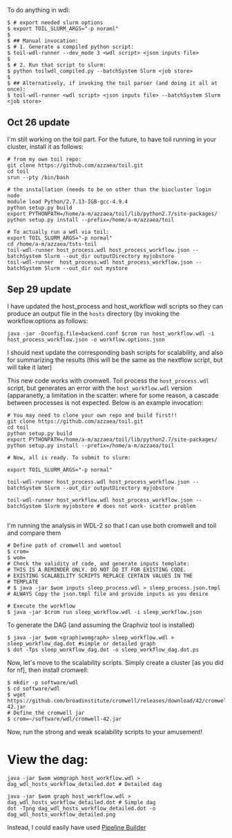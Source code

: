 To do anything in wdl:


```
$ # export needed slurm options
$ export TOIL_SLURM_ARGS="-p noraml"
$
$ ## Manual invocation:
$ # 1. Generate a compiled python script:
$ toil-wdl-runner --dev_mode 3 <wdl script> <json inputs file>
$
$ # 2. Run that script to slurm:
$ python toilwdl_compiled.py --batchSystem Slurm <job store>
$
$ ## Alternatively, if invoking the toil parser (and doing it all at once):
$ toil-wdl-runner <wdl script> <json inputs file> --batchSystem Slurm <job store>
```


## Oct 26 update
I'm still working on the toil part. For the future, to have toil running in your cluster, install it as follows:

```
# from my own toil repo:
git clone https://github.com/azzaea/toil.git
cd toil
srun --pty /bin/bash

# the installation (needs to be on other than the biocluster login node
module load Python/2.7.13-IGB-gcc-4.9.4
python setup.py build
export PYTHONPATH=/home/a-m/azzaea/toil/lib/python2.7/site-packages/
python setup.py install --prefix=/home/a-m/azzaea/toil

# To actually run a wdl via toil:
export TOIL_SLURM_ARGS="-p normal"
cd /home/a-m/azzaea/tsts-toil
toil-wdl-runner host_process.wdl host_process_workflow.json --batchSystem Slurm --out_dir outputDirectory myjobstore 
toil-wdl-runner  host_process.wdl host_process_workflow.json --batchSystem Slurm --out_dir out mystore 

```


## Sep 29 update
I have updated the host_process and host_workflow wdl scripts so they can produce an output file in the `hosts` directory (by invoking the workflow.options as follows:
```
java -jar -Dconfig.file=backend.conf $crom run host_workflow.wdl -i host_process_workflow.json -o workflow.options.json
```

I should next update the corresponding bash scripts for scalability, and also for summarizing the results (this will be the same as the nextflow script, but will take it later)

This new code works with cromwell. Toil process the `host_process.wdl` script, but generates an error with the `host_workflow.wdl` version (apparanetly, a limitation in the scatter: where for some reason, a cascade between processes is not expected. Below is an example invocation:

```
# You may need to clone your own repo and build first!!
git clone https://github.com/azzaea/toil.git
cd toil
python setup.py build
export PYTHONPATH=/home/a-m/azzaea/toil/lib/python2.7/site-packages/
python setup.py install --prefix=/home/a-m/azzaea/toil

# Now, all is ready. To submit to slurm:

export TOIL_SLURM_ARGS="-p normal"

toil-wdl-runner host_process.wdl host_process_workflow.json --batchSystem Slurm --out_dir outputDirectory myjobstore 

toil-wdl-runner host_workflow.wdl host_process_workflow.json --batchSystem Slurm myjobstore # does not work- scatter problem

```




##

I'm running the analysis in WDL-2 so that I can use both cromwell and toil and compare them

```
# Define path of cromwell and womtool
$ crom=
$ wom=
# Check the validity of code, and generate inputs template:
# THIS IS A REMINDER ONLY. DO NOT DO IT FOR EXISTING CODE. 
# EXISTING SCALABILITY SCRIPTS REPLACE CERTAIN VALUES IN THE 
# TEMPLATE
# $ java -jar $wom inputs sleep_process.wdl > sleep_process.json.tmpl
# ALWAYS Copy the json.tmpl file and provide inputs as you desire

# Execute the workflow
$ java -jar $crom run sleep_workflow.wdl -i sleep_workflow.json
```

To generate the DAG (and assuming the Graphviz tool is installed)
```
$ java -jar $wom <graph|womgraph> sleep_workflow.wdl > sleep_workflow_dag.dot #simple or detailed graph
$ dot -Tps sleep_workflow_dag.dot -o sleep_workflow_dag.dot.ps
```

Now, let's move to the scalability scripts. Simply create a cluster [as you did for nf], then install cromwell:
```
$ mkdir -p software/wdl
$ cd software/wdl
$ wget https://github.com/broadinstitute/cromwell/releases/download/42/cromwell-42.jar
# Define the cromwell jar
$ crom=~/software/wdl/cromwell-42.jar
```
Now, run the strong and weak scalability scripts to your amusement!


# View the dag:

```
java -jar $wom womgraph host_workflow.wdl > dag_wdl_hosts_workflow_detailed.dot # Detailed dag

java -jar $wom graph host_workflow.wdl > dag_wdl_hosts_workflow_detailed.dot # Simple dag
dot -Tpng dag_wdl_hosts_workflow_detailed.dot -o dag_wdl_hosts_workflow_detailed.png
```

Instead, I could easily have used [Pipeline Builder](http://pb.opensource.epam.com/)

